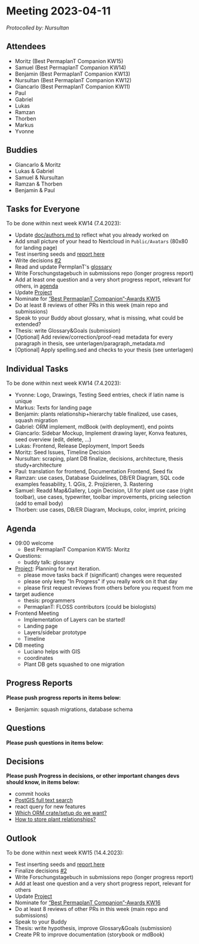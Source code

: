 # Meeting 2023-04-11

_Protocolled by: Nursultan_

## Attendees

- Moritz (Best PermaplanT Companion KW15)
- Samuel (Best PermaplanT Companion KW14)
- Benjamin (Best PermaplanT Companion KW13)
- Nursultan (Best PermaplanT Companion KW12)
- Giancarlo (Best PermaplanT Companion KW11)
- Paul
- Gabriel
- Lukas
- Ramzan
- Thorben
- Markus
- Yvonne

## Buddies

- Giancarlo & Moritz
- Lukas & Gabriel
- Samuel & Nursultan
- Ramzan & Thorben
- Benjamin & Paul

## Tasks for Everyone

To be done within next week KW14 (7.4.2023):

- Update [doc/authors.md to](https://github.com/ElektraInitiative/PermaplanT/pull/243) reflect what you already worked on
- Add small picture of your head to Nextcloud in `Public/Avatars` (80x80 for landing page)
- Test inserting seeds and [report here](https://github.com/ElektraInitiative/PermaplanT/issues/221)
- Write decisions [#2](https://github.com/ElektraInitiative/PermaplanT/issues/2)
- Read and update PermplanT's [glossary](https://github.com/ElektraInitiative/PermaplanT/pull/250)
- Write Forschungstagebuch in submissions repo (longer progress report)
- Add at least one question and a very short progress report, relevant for others, in [agenda](https://github.com/ElektraInitiative/PermaplanT/pull/227)
- Update [Project](https://github.com/orgs/ElektraInitiative/projects/4/)
- Nominate for [“Best PermaplanT Companion”-Awards KW15](https://nextcloud.markus-raab.org/nextcloud/index.php/apps/polls/vote/11)
- Do at least 8 reviews of other PRs in this week (main repo and submissions)
- Speak to your Buddy about glossary, what is missing, what could be extended?
- Thesis: write Glossary&Goals (submission)
- [Optional] Add review/correction/proof-read metadata for every paragraph in thesis, see unterlagen/paragraph_metadata.md
- [Optional] Apply spelling.sed and checks to your thesis (see unterlagen)

## Individual Tasks

To be done within next week KW14 (7.4.2023):

- Yvonne: Logo, Drawings, Testing Seed entries, check if latin name is unique
- Markus: Texts for landing page
- Benjamin: plants relationship+hierarchy table finalized, use cases,  squash migration
- Gabriel: ORM implement, mdBook (with deployment), end points
- Giancarlo: Sidebar Mockup, Implement drawing layer, Konva features, seed overview (edit, delete, ...)
- Lukas: Frontend, Release Deployment, Import Seeds
- Moritz: Seed Issues, Timeline Decision
- Nursultan: scraping, plant DB finalize, decisions, architecture, thesis study+architecture
- Paul: translation for frontend, Documentation Frontend, Seed fix
- Ramzan: use cases, Database Guidelines, DB/ER Diagram, SQL code examples feasability, 1. QGis, 2. Projizieren, 3. Rastering
- Samuel: Readd Map&Gallery, Login Decision, UI for plant use case (right toolbar), use cases, typewriter, toolbar improvements, pricing selection (add to email body)
- Thorben: use cases, DB/ER Diagram, Mockups, color, imprint, pricing

## Agenda

- 09:00 welcome
  - Best PermaplanT Companion KW15: Moritz
- Questions:
  - buddy talk: glossary
- [Project](https://github.com/orgs/ElektraInitiative/projects/4/): Planning for next iteration.
  - please move tasks back if (significant) changes were requested
  - please only keep "In Progress" if you really work on it that day
  - please first request reviews from others before you request from me
- target audience
  - thesis: programmers
  - PermaplanT: FLOSS contributors (could be biologists)
- Frontend Meeting
  - Implementation of Layers can be started!
  - Landing page
  - Layers/sidebar prototype
  - Timeline
- DB meeting
  - Luciano helps with GIS
  - coordinates
  - Plant DB gets squashed to one migration

## Progress Reports

**Please push progress reports in items below:**

- Benjamin: squash migrations, database schema

## Questions

**Please push questions in items below:**

## Decisions

**Please push Progress in decisions, or other important changes devs should know, in items below:**

- commit hooks
- [PostGIS full text search](https://www.postgresql.org/docs/current/textsearch.html)
- react query for new features
- [Which ORM crate/setup do we want?](https://github.com/ElektraInitiative/PermaplanT/pull/172)
- [How to store plant relationships?](https://github.com/ElektraInitiative/PermaplanT/pull/89)

## Outlook

To be done within next week KW15 (14.4.2023):

- Test inserting seeds and [report here](https://github.com/ElektraInitiative/PermaplanT/issues/221)
- Finalize decisions [#2](https://github.com/ElektraInitiative/PermaplanT/issues/2)
- Write Forschungstagebuch in submissions repo (longer progress report)
- Add at least one question and a very short progress report, relevant for others
- Update [Project](https://github.com/orgs/ElektraInitiative/projects/4/)
- Nominate for [“Best PermaplanT Companion”-Awards KW16](https://nextcloud.markus-raab.org/nextcloud/index.php/apps/polls/vote/13)
- Do at least 8 reviews of other PRs in this week (main repo and submissions)
- Speak to your Buddy
- Thesis: write hypothesis, improve Glossary&Goals (submission)
- Create PR to improve documentation (storybook or mdBook)
